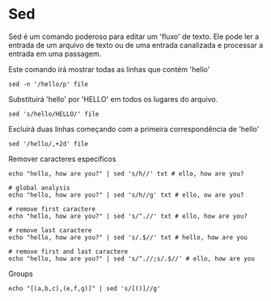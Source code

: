# Sed

Sed é um comando poderoso para editar um 'fluxo' de texto. Ele pode ler a entrada de um arquivo de texto ou de uma entrada canalizada e processar a entrada em uma passagem.

Este comando irá mostrar todas as linhas que contém 'hello'
```shell
sed -n '/hello/p' file
```

Substituirá 'hello' por 'HELLO' em todos os lugares do arquivo.
```shell
sed 's/hello/HELLO/' file
```

Excluirá duas linhas começando com a primeira correspondência de 'hello'
```shell
sed '/hello/,+2d' file
```

Remover caracteres específicos
```shell
echo "hello, how are you?" | sed 's/h//' txt # ello, how are you?

# global analysis
echo "hello, how are you?" | sed 's/h//g' txt # ello, ow are you?

# remove first caractere
echo "hello, how are you?" | sed 's/^.//' txt # ello, how are you?

# remove last caractere
echo "hello, how are you?" | sed 's/.$//' txt # hello, how are you

# remove first and last caractere
echo "hello, how are you?" | sed 's/^.//;s/.$//' # ello, how are you
```

Groups
```shell
echo "[(a,b,c),(e,f,g)]" | sed 's/[()]//g'
```